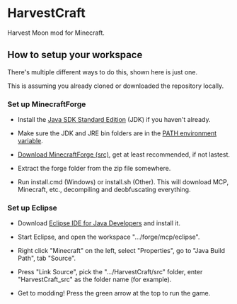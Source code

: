 HarvestCraft
============

Harvest Moon mod for Minecraft.



How to setup your workspace
---------------------------

There's multiple different ways to do this, shown here is just one.

This is assuming you already cloned or downloaded the repository locally.


### Set up MinecraftForge ###

- Install the [Java SDK Standard Edition][1] (JDK) if you haven't
  already.

- Make sure the JDK and JRE bin folders are in the
  [PATH environment variable][2].

- [Download MinecraftForge (src)][3], get at least recommended, if
  not lastest.

- Extract the forge folder from the zip file somewhere.

- Run install.cmd (Windows) or install.sh (Other). This will download
  MCP, Minecraft, etc., decompiling and deobfuscating everything.


### Set up Eclipse ###

- Download [Eclipse IDE for Java Developers][4] and install it.

- Start Eclipse, and open the workspace ".../forge/mcp/eclipse".

- Right click "Minecraft" on the left, select "Properties", go to
  "Java Build Path", tab "Source".

- Press "Link Source", pick the ".../HarvestCraft/src" folder,
  enter "HarvestCraft_src" as the folder name (for example).

- Get to modding! Press the green arrow at the top to run the game.


[1]: http://www.oracle.com/technetwork/java/javase/downloads/
[2]: http://www.java.com/en/download/help/path.xml
[3]: http://files.minecraftforge.net/
[4]: http://www.eclipse.org/downloads/
